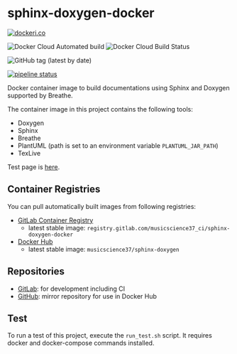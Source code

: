 # sphinx-doxygen-docker

[![dockeri.co](https://dockeri.co/image/musicscience37/sphinx-doxygen)](https://hub.docker.com/r/musicscience37/sphinx-doxygen)

![Docker Cloud Automated build](https://img.shields.io/docker/cloud/automated/musicscience37/sphinx-doxygen)
![Docker Cloud Build Status](https://img.shields.io/docker/cloud/build/musicscience37/sphinx-doxygen)

![GitHub tag (latest by date)](https://img.shields.io/github/v/tag/MusicScience37/sphinx-doxygen-docker?label=latest)

[![pipeline status](https://gitlab.com/musicscience37_ci/sphinx-doxygen-docker/badges/develop/pipeline.svg)](https://gitlab.com/musicscience37_ci/sphinx-doxygen-docker/commits/develop)

Docker container image to build documentations using Sphinx and Doxygen supported by Breathe.

The container image in this project contains the following tools:

- Doxygen
- Sphinx
- Breathe
- PlantUML (path is set to an environment variable `PLANTUML_JAR_PATH`)
- TexLive

Test page is [here](https://musicscience37_ci.gitlab.io/sphinx-doxygen-docker/).

## Container Registries

You can pull automatically built images from following registries:

- [GitLab Container Registry](https://gitlab.com/musicscience37_ci/sphinx-doxygen-docker/container_registry)
  - latest stable image: `registry.gitlab.com/musicscience37_ci/sphinx-doxygen-docker`
- [Docker Hub](https://hub.docker.com/r/musicscience37/sphinx-doxygen)
  - latest stable image: `musicscience37/sphinx-doxygen`

## Repositories

- [GitLab](https://gitlab.com/musicscience37_ci/sphinx-doxygen-docker):
  for development including CI
- [GitHub](https://github.com/MusicScience37/sphinx-docker):
  mirror repository for use in Docker Hub

## Test

To run a test of this project, execute the `run_test.sh` script.
It requires docker and docker-compose commands installed.
